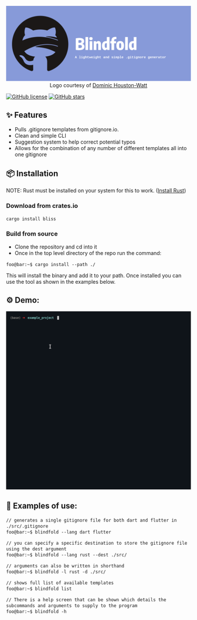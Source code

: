 <p align="center">
<img src="https://raw.githubusercontent.com/Eoin-McMahon/Blindfold/master/assets/banner.png" alt="banner" style="width:100%;height:20%;">
<br>
Logo courtesy of <a href="https://www.instagram.com/do.graphics/">Dominic Houston-Watt</a>
</p>
<!-- <h1 align="center"> Blindfold - a lightweight and simple .gitignore generator</h1> -->

[![GitHub license](https://img.shields.io/github/license/Eoin-McMahon/Blindfold)](https://github.com/Eoin-McMahon/Blindfold/blob/master/license.txt)
[![GitHub stars](https://img.shields.io/github/stars/Eoin-McMahon/Blindfold)](https://github.com/Eoin-McMahon/Blindfold/stargazers)

## ✨ Features
* Pulls .gitignore templates from gitignore.io.
* Clean and simple CLI
* Suggestion system to help correct potential typos
* Allows for the combination of any number of different templates all into one gitignore

## 📦 Installation
NOTE: Rust must be installed on your system for this to work. (<a href="https://www.rust-lang.org/learn/get-started">Install Rust</a>)

### Download from crates.io

```bash
cargo install bliss
```

### Build from source
* Clone the repository and cd into it
* Once in the top level directory of the repo run the command:
```console
foo@bar:~$ cargo install --path ./
```

This will install the binary and add it to your path. Once installed you can use the tool as shown in the examples below.

## ⚙️ Demo:

![demo_video](https://raw.githubusercontent.com/Eoin-McMahon/Blindfold/master/assets/demo.gif)

## 🔧 Examples of use:
```console
// generates a single gitignore file for both dart and flutter in ./src/.gitignore
foo@bar:~$ blindfold --lang dart flutter
```

```console
// you can specify a specific destination to store the gitignore file using the dest argument
foo@bar:~$ blindfold --lang rust --dest ./src/
```

```console
// arguments can also be written in shorthand
foo@bar:~$ blindfold -l rust -d ./src/
```

```console
// shows full list of available templates
foo@bar:~$ blindfold list
```

```console
// There is a help screen that can be shown which details the subcommands and arguments to supply to the program
foo@bar:~$ blindfold -h
```

